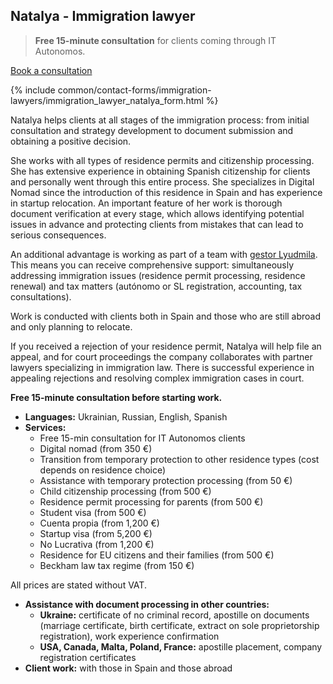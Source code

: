 <span id="natalya-d---immigration-lawyer" class="legacy-anchor"></span>
## Natalya - Immigration lawyer

> **Free 15-minute consultation** for clients coming through IT Autonomos.

<a href="#" class="btn-contact-specialist" onclick="contactImmigrationLawyerNatalya(); return false;">Book a consultation</a>

{% include common/contact-forms/immigration-lawyers/immigration_lawyer_natalya_form.html %}

Natalya helps clients at all stages of the immigration process: from initial consultation and strategy development to
document submission and obtaining a positive decision.

She works with all types of residence permits and citizenship processing. She has extensive experience in obtaining
Spanish citizenship for clients and personally went through this entire process. She specializes in Digital Nomad since
the introduction of this residence in Spain and has experience in startup relocation. An important feature of her work
is thorough document verification at every stage, which allows identifying potential issues in advance and protecting
clients from mistakes that can lead to serious consequences.

An additional advantage is working as part of a team with [gestor Lyudmila](#lyudmila-d). This means you can receive
comprehensive support: simultaneously addressing immigration issues (residence permit processing, residence renewal) and
tax matters (autónomo or SL registration, accounting, tax consultations).

Work is conducted with clients both in Spain and those who are still abroad and only planning to relocate.

If you received a rejection of your residence permit, Natalya will help file an appeal, and for court proceedings the
company collaborates with partner lawyers specializing in immigration law. There is successful experience in appealing
rejections and resolving complex immigration cases in court.

**Free 15-minute consultation before starting work.**

- **Languages:** Ukrainian, Russian, English, Spanish
- **Services:**
    - Free 15-min consultation for IT Autonomos clients
    - Digital nomad (from 350 €)
    - Transition from temporary protection to other residence types (cost depends on residence choice)
    - Assistance with temporary protection processing (from 50 €)
    - Child citizenship processing (from 500 €)
    - Residence permit processing for parents (from 500 €)
    - Student visa (from 500 €)
    - Cuenta propia (from 1,200 €)
    - Startup visa (from 5,200 €)
    - No Lucrativa (from 1,200 €)
    - Residence for EU citizens and their families (from 500 €)
    - Beckham law tax regime (from 150 €)

All prices are stated without VAT.

- **Assistance with document processing in other countries:**
    - **Ukraine:** certificate of no criminal record, apostille on documents (marriage certificate, birth certificate,
      extract on sole proprietorship registration), work experience confirmation
    - **USA, Canada, Malta, Poland, France:** apostille placement, company registration certificates
- **Client work:** with those in Spain and those abroad
